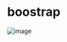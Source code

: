 # boostrap
![image](https://user-images.githubusercontent.com/67452992/190864133-0f11a7e0-e39b-4e17-936e-1a61f4c07756.png)
